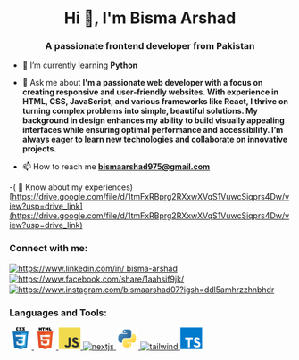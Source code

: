 <h1 align="center">Hi 👋, I'm Bisma Arshad</h1>
<h3 align="center">A passionate frontend developer from Pakistan</h3>

- 🌱 I’m currently learning **Python**

- 💬 Ask me about **I'm a passionate web developer with a focus on creating responsive and user-friendly websites. With experience in HTML, CSS, JavaScript, and various frameworks like React, I thrive on turning complex problems into simple, beautiful solutions. My background in design enhances my ability to build visually appealing interfaces while ensuring optimal performance and accessibility. I’m always eager to learn new technologies and collaborate on innovative projects.**

- 📫 How to reach me **bismaarshad975@gmail.com**

-( 📄 Know about my experiences)[https://drive.google.com/file/d/1tmFxRBprg2RXxwXVqS1VuwcSiqprs4Dw/view?usp=drive_link](https://drive.google.com/file/d/1tmFxRBprg2RXxwXVqS1VuwcSiqprs4Dw/view?usp=drive_link)

<h3 align="left">Connect with me:</h3>
<p align="left">
<a href="https://linkedin.com/in/https://www.linkedin.com/in/ bisma-arshad" target="blank"><img align="center" src="https://raw.githubusercontent.com/rahuldkjain/github-profile-readme-generator/master/src/images/icons/Social/linked-in-alt.svg" alt="https://www.linkedin.com/in/ bisma-arshad" height="30" width="40" /></a>
<a href="https://fb.com/https://www.facebook.com/share/1aahsif9jk/" target="blank"><img align="center" src="https://raw.githubusercontent.com/rahuldkjain/github-profile-readme-generator/master/src/images/icons/Social/facebook.svg" alt="https://www.facebook.com/share/1aahsif9jk/" height="30" width="40" /></a>
<a href="https://instagram.com/https://www.instagram.com/bismaarshad07?igsh=ddl5amhrzzhnbhdr" target="blank"><img align="center" src="https://raw.githubusercontent.com/rahuldkjain/github-profile-readme-generator/master/src/images/icons/Social/instagram.svg" alt="https://www.instagram.com/bismaarshad07?igsh=ddl5amhrzzhnbhdr" height="30" width="40" /></a>
</p>

<h3 align="left">Languages and Tools:</h3>
<p align="left"> <a href="https://www.w3schools.com/css/" target="_blank" rel="noreferrer"> <img src="https://raw.githubusercontent.com/devicons/devicon/master/icons/css3/css3-original-wordmark.svg" alt="css3" width="40" height="40"/> </a> <a href="https://www.w3.org/html/" target="_blank" rel="noreferrer"> <img src="https://raw.githubusercontent.com/devicons/devicon/master/icons/html5/html5-original-wordmark.svg" alt="html5" width="40" height="40"/> </a> <a href="https://developer.mozilla.org/en-US/docs/Web/JavaScript" target="_blank" rel="noreferrer"> <img src="https://raw.githubusercontent.com/devicons/devicon/master/icons/javascript/javascript-original.svg" alt="javascript" width="40" height="40"/> </a> <a href="https://nextjs.org/" target="_blank" rel="noreferrer"> <img src="https://cdn.worldvectorlogo.com/logos/nextjs-2.svg" alt="nextjs" width="40" height="40"/> </a> <a href="https://www.python.org" target="_blank" rel="noreferrer"> <img src="https://raw.githubusercontent.com/devicons/devicon/master/icons/python/python-original.svg" alt="python" width="40" height="40"/> </a> <a href="https://tailwindcss.com/" target="_blank" rel="noreferrer"> <img src="https://www.vectorlogo.zone/logos/tailwindcss/tailwindcss-icon.svg" alt="tailwind" width="40" height="40"/> </a> <a href="https://www.typescriptlang.org/" target="_blank" rel="noreferrer"> <img src="https://raw.githubusercontent.com/devicons/devicon/master/icons/typescript/typescript-original.svg" alt="typescript" width="40" height="40"/> </a> </p>
